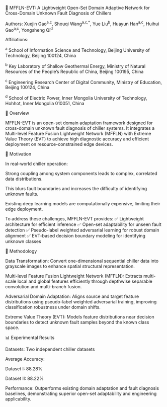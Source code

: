 🧠 MFFLN-EVT: A Lightweight Open-Set Domain Adaptive Network for Cross-Domain Unknown Fault Diagnosis of Chillers

Authors:
Xuejin Gao<sup>a,c</sup>, Shouqi Wang<sup>a,c,*</sup>, Yue Liu<sup>b</sup>, Huayun Han<sup>a,c</sup>, Huihui Gao<sup>a,c</sup>, Yongsheng Qi<sup>d</sup>

Affiliations:

<sup>a</sup> School of Information Science and Technology, Beijing University of Technology, Beijing 100124, China

<sup>b</sup> Key Laboratory of Shallow Geothermal Energy, Ministry of Natural Resources of the People’s Republic of China, Beijing 100195, China

<sup>c</sup> Engineering Research Center of Digital Community, Ministry of Education, Beijing 100124, China

<sup>d</sup> School of Electric Power, Inner Mongolia University of Technology, Hohhot, Inner Mongolia 010051, China

🌟 Overview

MFFLN-EVT is an open-set domain adaptation framework designed for cross-domain unknown fault diagnosis of chiller systems.
It integrates a Multi-level Feature Fusion Lightweight Network (MFFLN) with Extreme Value Theory (EVT) to achieve high diagnostic accuracy and efficient deployment on resource-constrained edge devices.

🚀 Motivation

In real-world chiller operation:

Strong coupling among system components leads to complex, correlated data distributions.

This blurs fault boundaries and increases the difficulty of identifying unknown faults.

Existing deep learning models are computationally expensive, limiting their edge deployment.

To address these challenges, MFFLN-EVT provides:
✅ Lightweight architecture for efficient inference
✅ Open-set adaptability for unseen fault detection
✅ Pseudo-label weighted adversarial learning for robust domain alignment
✅ EVT-based decision boundary modeling for identifying unknown classes

🧩 Methodology

Data Transformation:
Convert one-dimensional sequential chiller data into grayscale images to enhance spatial structural representation.

Multi-level Feature Fusion Lightweight Network (MFFLN):
Extracts multi-scale local and global features efficiently through depthwise separable convolution and multi-branch fusion.

Adversarial Domain Adaptation:
Aligns source and target feature distributions using pseudo-label weighted adversarial training, improving classification robustness under domain shifts.

Extreme Value Theory (EVT):
Models feature distributions near decision boundaries to detect unknown fault samples beyond the known class space.

📊 Experimental Results

Datasets: Two independent chiller datasets

Average Accuracy:

Dataset I: 88.28%

Dataset II: 88.22%

Performance: Outperforms existing domain adaptation and fault diagnosis baselines, demonstrating superior open-set adaptability and engineering applicability.

